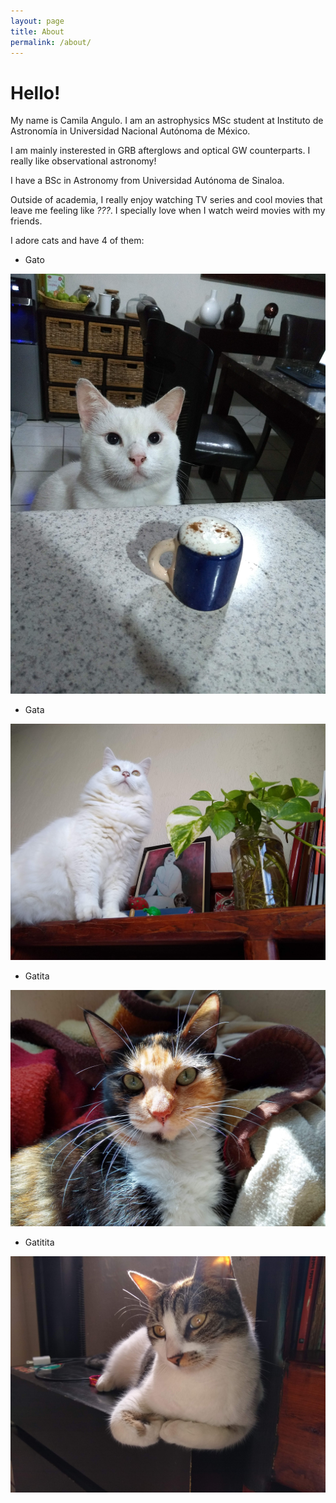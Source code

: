 ```yaml
---
layout: page
title: About
permalink: /about/
---
```


# Hello!

My name is Camila Angulo. I am an astrophysics MSc student at Instituto de Astronomía in Universidad Nacional Autónoma de México. 

I am mainly insterested in GRB afterglows and optical GW counterparts. I really like observational astronomy! 

I have a BSc in Astronomy from Universidad Autónoma de Sinaloa. 

Outside of academia, I really enjoy watching TV series and cool movies that leave me feeling like *???*. I specially love when I watch weird movies with my friends. 

I adore cats and have 4 of them:

* Gato 

![image of a white cat in front of a cup of coffee](/Images/Gato.jpg "Gato")

* Gata

![image of a white cat next to plants](/Images/Gata.jpg "Gata")

* Gatita

![image of a calico cat](/Images/Gatita.jpg "Gatita")

* Gatitita

![image of a calico cat being lit by sunshine](/Images/Gatitita.jpg "Gatitita")